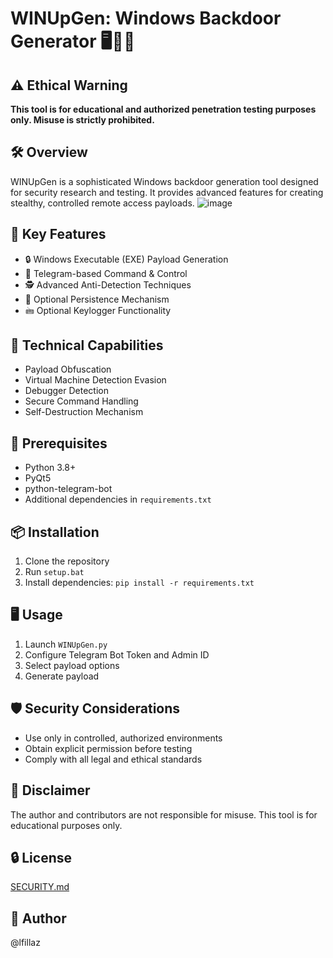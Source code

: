 # WINUpGen: Windows Backdoor Generator 🖥️🕵️‍♂️

## ⚠️ Ethical Warning
**This tool is for educational and authorized penetration testing purposes only. Misuse is strictly prohibited.**

## 🛠 Overview
WINUpGen is a sophisticated Windows backdoor generation tool designed for security research and testing. It provides advanced features for creating stealthy, controlled remote access payloads.
![image](https://github.com/user-attachments/assets/a89a2d3d-a3be-4915-a835-9da5229537d0)

## 🌟 Key Features
- 🔒 Windows Executable (EXE) Payload Generation
- 📡 Telegram-based Command & Control
- 🕵️ Advanced Anti-Detection Techniques
- 🔑 Optional Persistence Mechanism
- 🖮 Optional Keylogger Functionality

## 🚀 Technical Capabilities
- Payload Obfuscation
- Virtual Machine Detection Evasion
- Debugger Detection
- Secure Command Handling
- Self-Destruction Mechanism

## 🔧 Prerequisites
- Python 3.8+
- PyQt5
- python-telegram-bot
- Additional dependencies in `requirements.txt`

## 📦 Installation
1. Clone the repository
2. Run `setup.bat`
3. Install dependencies: `pip install -r requirements.txt`

## 🖥️ Usage
1. Launch `WINUpGen.py`
2. Configure Telegram Bot Token and Admin ID
3. Select payload options
4. Generate payload

## 🛡️ Security Considerations
- Use only in controlled, authorized environments
- Obtain explicit permission before testing
- Comply with all legal and ethical standards

## 📝 Disclaimer
The author and contributors are not responsible for misuse. This tool is for educational purposes only.

## 🔒 License
[SECURITY.md](https://github.com/lfillaz/winupdatebackdoor/blob/main/SECURITY.md)

## 👤 Author
@lfillaz
